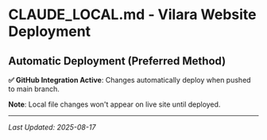 # CLAUDE_LOCAL.md - Vilara Website Deployment

## Automatic Deployment (Preferred Method)
**✅ GitHub Integration Active**: Changes automatically deploy when pushed to main branch.

**Note**: Local file changes won't appear on live site until deployed.

---
*Last Updated: 2025-08-17*